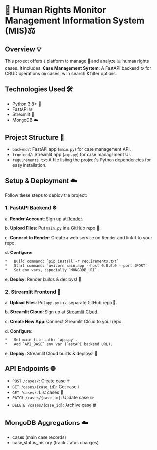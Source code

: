 # 🚀 Human Rights Monitor Management Information System (MIS)⚖️

## Overview 💡

This project offers a platform to manage 📁 and analyze 📊 human rights cases. It includes:
 **Case Management System**: A FastAPI backend ⚙️ for CRUD operations on cases, with search & filter options.


## Technologies Used 🛠️

*   Python 3.8+ 🐍
*   FastAPI 🌐
*   Streamlit 🎨
*   MongoDB ☁️


## Project Structure 📂

*   `backend/`: FastAPI app (`main.py`) for case management API.
*   `frontend/`: Streamlit app (`app.py`) for case management UI.
*   `requirements.txt`:A file listing the project's Python dependencies for easy installation.

## Setup & Deployment ☁️

Follow these steps to deploy the project:

### 1. FastAPI Backend ⚙️

a.  **Render Account**: Sign up at [Render](https://render.com/).

b.  **Upload Files**: Put `main.py` in a GitHub repo 🐙.

c.  **Connect to Render**: Create a web service on Render and link it to your repo.

d.  **Configure**:

    *   Build command: `pip install -r requirements.txt`
    *   Start command: `uvicorn main:app --host 0.0.0.0 --port $PORT`
    *   Set env vars, especially `MONGODB_URI`.

e.  **Deploy**: Render builds & deploys! 🎉


### 2. Streamlit Frontend 🎈

a.  **Upload Files**: Put `app.py` in a separate GitHub repo 🐙.

b.  **Streamlit Cloud**: Sign up at [Streamlit Cloud](https://streamlit.io/cloud).

c.  **Create New App**: Connect Streamlit Cloud to your repo.

d.  **Configure**:

    *   Set main file path: `app.py`.
    *   Add `API_BASE` env var (FastAPI backend URL).

e.  **Deploy**: Streamlit Cloud builds & deploys! 🚀


## API Endpoints 🌐

*   `POST /cases/`: Create case ➕
*   `GET /cases/{case_id}`: Get case ℹ️
*   `GET /cases/`: List cases 📜
*   `PATCH /cases/{case_id}`: Update case ✏️
*   `DELETE /cases/{case_id}`: Archive case 🗑️


## MongoDB Aggregations ☁️
* cases (main case records)
* case_status_history (track status changes)




